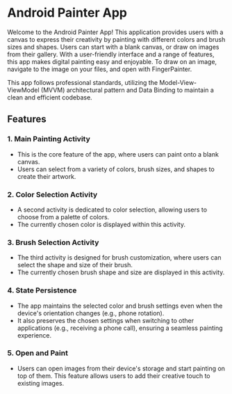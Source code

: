 # Android Painter App

Welcome to the Android Painter App! This application provides users with a canvas to express their creativity by painting with different colors and brush sizes and shapes. Users can start with a blank canvas, or draw on images from their gallery. With a user-friendly interface and a range of features, this app makes digital painting easy and enjoyable. To draw on an image, navigate to the image on your files, and open with FingerPainter.

This app follows professional standards, utilizing the Model-View-ViewModel (MVVM) architectural pattern and Data Binding to maintain a clean and efficient codebase.

## Features

### 1. Main Painting Activity
- This is the core feature of the app, where users can paint onto a blank canvas.
- Users can select from a variety of colors, brush sizes, and shapes to create their artwork.

### 2. Color Selection Activity
- A second activity is dedicated to color selection, allowing users to choose from a palette of colors.
- The currently chosen color is displayed within this activity.

### 3. Brush Selection Activity
- The third activity is designed for brush customization, where users can select the shape and size of their brush.
- The currently chosen brush shape and size are displayed in this activity.

### 4. State Persistence
- The app maintains the selected color and brush settings even when the device's orientation changes (e.g., phone rotation).
- It also preserves the chosen settings when switching to other applications (e.g., receiving a phone call), ensuring a seamless painting experience.

### 5. Open and Paint
- Users can open images from their device's storage and start painting on top of them. This feature allows users to add their creative touch to existing images.
